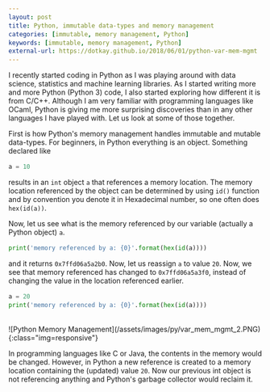 ```yaml
---
layout: post
title: Python, immutable data-types and memory management
categories: [immutable, memory management, Python]
keywords: [immutable, memory management, Python]
external-url: https://dotkay.github.io/2018/06/01/python-var-mem-mgmt
---
```


I recently started coding in Python as I was playing around with data science, statistics and machine learning libraries. As I started writing more and more Python (Python 3) code, I also started exploring how different it is from C/C++. Although I am very familiar with programming languages like OCaml, Python is giving me more surprising discoveries than in any other languages I have played with. Let us look at some of those together.

First is how Python's memory management handles immutable and mutable data-types. For beginners, in Python everything is an object. Something declared like 

```python
a = 10
```

results in an `int` object `a` that references a memory location. The memory location referenced by the object can be determined by using `id()` function and by convention you denote it in Hexadecimal number, so one often does `hex(id(a))`.

Now, let us see what is the memory referenced by our variable (actually a Python object) `a`.

```python
print('memory referenced by a: {0}'.format(hex(id(a))))
```

and it returns `0x7ffd06a5a2b0`. Now, let us reassign `a` to value `20`. Now, we see that memory referenced has changed to `0x7ffd06a5a3f0`, instead of changing the value in the location referenced earlier. 

```python
a = 20
print('memory referenced by a: {0}'.format(hex(id(a))))
```

<br>
<div class="img_container">
![Python Memory Management](/assets/images/py/var_mem_mgmt_2.PNG){:class="img=responsive"}
</div>

In programming languages like C or Java, the contents in the memory would be changed. However, in Python a new reference is created to a memory location containing the (updated) value `20`. Now our previous int object is not referencing anything and Python's garbage collector would reclaim it. 
